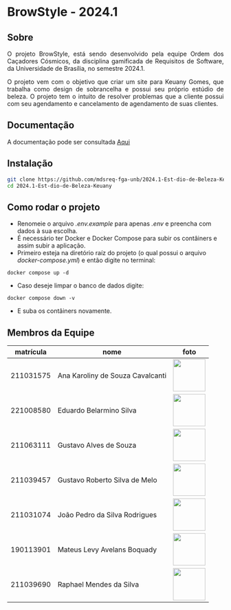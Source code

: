 # BrowStyle - 2024.1

## Sobre 
<p align="justify">
O projeto BrowStyle, está sendo desenvolvido pela equipe Ordem dos Caçadores Cósmicos, da disciplina gamificada de Requisitos de Software, da Universidade de Brasília, no semestre 2024.1. 
</p>

<p align="justify">
O projeto vem com o objetivo que criar um site para Keuany Gomes, que trabalha como design de sobrancelha e possui seu próprio estúdio de beleza. O projeto tem o intuito de resolver problemas que a cliente possui com seu agendamento e cancelamento de agendamento de suas clientes. 
</p>

## Documentação
<p>
A documentação pode ser consultada <a href="https://mdsreq-fga-unb.github.io/2024.1-Est-dio-de-Beleza-Keuany/" target="_blank" rel="external">Aqui</a>
</p>

## Instalação
```bash
git clone https://github.com/mdsreq-fga-unb/2024.1-Est-dio-de-Beleza-Keuany.git
cd 2024.1-Est-dio-de-Beleza-Keuany
```

## Como rodar o projeto
* Renomeie o arquivo _.env.example_ para apenas _.env_ e preencha com dados à sua escolha.
* É necessário ter Docker e Docker Compose para subir os contâiners e assim subir a aplicação.
* Primeiro esteja na diretório raíz do projeto (o qual possui o arquivo _docker-compose.yml_) e então digite no terminal:
```
docker compose up -d
```
* Caso deseje limpar o banco de dados digite:
```
docker compose down -v
```
* E suba os contâiners novamente.

## Membros da Equipe

| matrícula | nome | foto |
| -------- | -------- | -------- |
| 211031575 | Ana Karoliny de Souza Cavalcanti |<img src="https://avatars.githubusercontent.com/u/122410504?v=4" height="75" width="75"> |
| 221008580 | Eduardo Belarmino Silva | <img src="https://github.com/Eduard0803.png" height="75" width="75"> |
| 211063111 | Gustavo Alves de Souza | <img src="https://github.com/gustaallves.png" height="75" width="75"> |
| 211039457 | Gustavo Roberto Silva de Melo | <img src="https://github.com/gusrberto.png" height="75" width="75"> |
| 211031074 | João Pedro da Silva Rodrigues| <img src="https://github.com/joaopedrodasilvarodrigues.png" height="75" width="75"> |
| 190113901 | Mateus Levy Avelans Boquady | <img src="https://github.com/mateus9levy.png" height="75" width="75"> |
| 211039690 | Raphael Mendes da Silva | <img src="https://github.com/Raphides.png" height="75" width="75"> |
